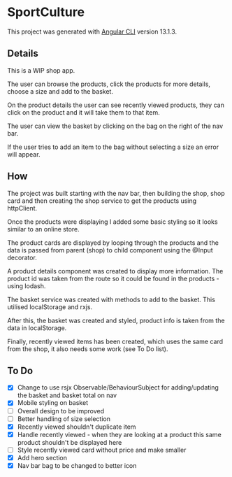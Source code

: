 # SportCulture

This project was generated with [Angular CLI](https://github.com/angular/angular-cli) version 13.1.3.

## Details

This is a WIP shop app.

The user can browse the products, click the products for more details, choose a size and add to the basket.

On the product details the user can see recently viewed products, they can click on the product and it will take them to that item.

The user can view the basket by clicking on the bag on the right of the nav bar.

If the user tries to add an item to the bag without selecting a size an error will appear.

## How

The project was built starting with the nav bar, then building the shop, shop card and then creating the shop service to get the products using httpClient.

Once the products were displaying I added some basic styling so it looks similar to an online store.

The product cards are displayed by looping through the products and the data is passed from parent (shop) to child component using the @Input decorator.

A product details component was created to display more information. The product id was taken from the route so it could be found in the products - using lodash.

The basket service was created with methods to add to the basket. This utilised localStorage and rxjs.

After this, the basket was created and styled, product info is taken from the data in localStorage.

Finally, recently viewed items has been created, which uses the same card from the shop, it also needs some work (see To Do list).

## To Do

- [x] Change to use rsjx Observable/BehaviourSubject for adding/updating the basket and basket total on nav
- [x] Mobile styling on basket
- [ ] Overall design to be improved
- [ ] Better handling of size selection
- [x] Recently viewed shouldn't duplicate item
- [x] Handle recently viewed - when they are looking at a product this same product shouldn't be displayed here
- [ ] Style recently viewed card without price and make smaller
- [x] Add hero section
- [x] Nav bar bag to be changed to better icon
